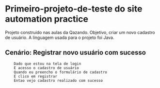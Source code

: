 # Primeiro-projeto-de-teste do site automation practice

Projeto construido nas aulas da Qazando.
Objetivo, criar um novo cadastro de usuário.
A  linguagem usada para o projeto foi Java.


##      Cenário: Registrar novo usuário com sucesso
        Dado que estou na tela de login
        E acesso o cadastro de usuário
        Quando eu preencho o formulário de cadastro
        E clico em registrar
        Entao vejo cadastro realizado com sucesso

